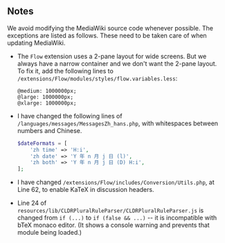 ## Notes

We avoid modifying the MediaWiki source code whenever possible. The exceptions are listed as follows. These need to be taken care of when updating MediaWiki.

* The `Flow` extension uses a 2-pane layout for wide screens. But we always have a narrow container and we don't want the 2-pane layout. To fix it, add the following lines to `/extensions/Flow/modules/styles/flow.variables.less`:
    ``` less
    @medium: 1000000px;
    @large: 1000000px;
    @xlarge: 1000000px;
    ```

* I have changed the following lines of `/languages/messages/MessagesZh_hans.php`, with whitespaces between numbers and Chinese.
    ``` php
    $dateFormats = [
        'zh time' => 'H:i',
        'zh date' => 'Y 年 n 月 j 日 (l)',
        'zh both' => 'Y 年 n 月 j 日 (D) H:i',
    ];
    ```

* I have changed `/extensions/Flow/includes/Conversion/Utils.php`, at Line 62, to enable KaTeX in discussion headers.

* Line 24 of `resources/lib/CLDRPluralRuleParser/CLDRPluralRuleParser.js` is changed from `if (...)` to `if (false && ...)` -- it is incompatible with bTeX monaco editor. (It shows a console warning and prevents that module being loaded.)
